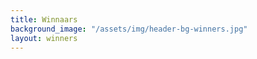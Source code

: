 ```yaml
---
title: Winnaars
background_image: "/assets/img/header-bg-winners.jpg"
layout: winners
---
```


